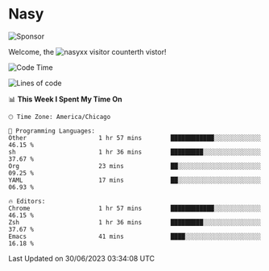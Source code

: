 # Nasy

<!--
<p align="center">
<img height="200" src="https://github-readme-stats.vercel.app/api?username=nasyxx&count_private=true&show_icons=true&theme=dracula&include_all_commits=true"/>
<img height="200" src="https://github-readme-stats.vercel.app/api/top-langs/?username=nasyxx&theme=dracula&hide=html,jupyter+notebook&count_private=true&show_icons=true"/>
</p>

  
----------------
-->

![Sponsor](https://img.shields.io/static/v1.svg?label=Sponsor&message=%E2%9D%A4&logo=GitHub&style=flat&color=pink)
 
Welcome, the ![nasyxx visitor counter](https://count.getloli.com/get/@nasyxx?theme=rule34)th vistor!
 
<!--START_SECTION:waka-->
![Code Time](http://img.shields.io/badge/Code%20Time-3%2C584%20hrs%2031%20mins-blue)

![Lines of code](https://img.shields.io/badge/From%20Hello%20World%20I%27ve%20Written-6.3%20million%20lines%20of%20code-blue)

📊 **This Week I Spent My Time On** 

```text
🕑︎ Time Zone: America/Chicago

💬 Programming Languages: 
Other                    1 hr 57 mins        ████████████░░░░░░░░░░░░░   46.15 % 
sh                       1 hr 36 mins        █████████░░░░░░░░░░░░░░░░   37.67 % 
Org                      23 mins             ██░░░░░░░░░░░░░░░░░░░░░░░   09.25 % 
YAML                     17 mins             ██░░░░░░░░░░░░░░░░░░░░░░░   06.93 % 

🔥 Editors: 
Chrome                   1 hr 57 mins        ████████████░░░░░░░░░░░░░   46.15 % 
Zsh                      1 hr 36 mins        █████████░░░░░░░░░░░░░░░░   37.67 % 
Emacs                    41 mins             ████░░░░░░░░░░░░░░░░░░░░░   16.18 % 
```


 Last Updated on 30/06/2023 03:34:08 UTC
<!--END_SECTION:waka-->

<!-- ![visitors](https://visitor-badge.laobi.icu/badge?page_id=nasyxx.nasyxx) -->
